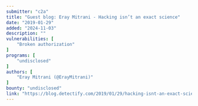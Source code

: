 ```yaml
---
submitter: "c2a"
title: "Guest blog: Eray Mitrani - Hacking isn’t an exact science"
date: "2019-01-29"
added: "2024-11-03"
description: ""
vulnerabilities: [
    "Broken authorization"
]
programs: [
    "undisclosed"
]
authors: [
    "Eray Mitrani (@ErayMitrani)"
]
bounty: "undisclosed"
link: "https://blog.detectify.com/2019/01/29/hacking-isnt-an-exact-science/"
---
```




